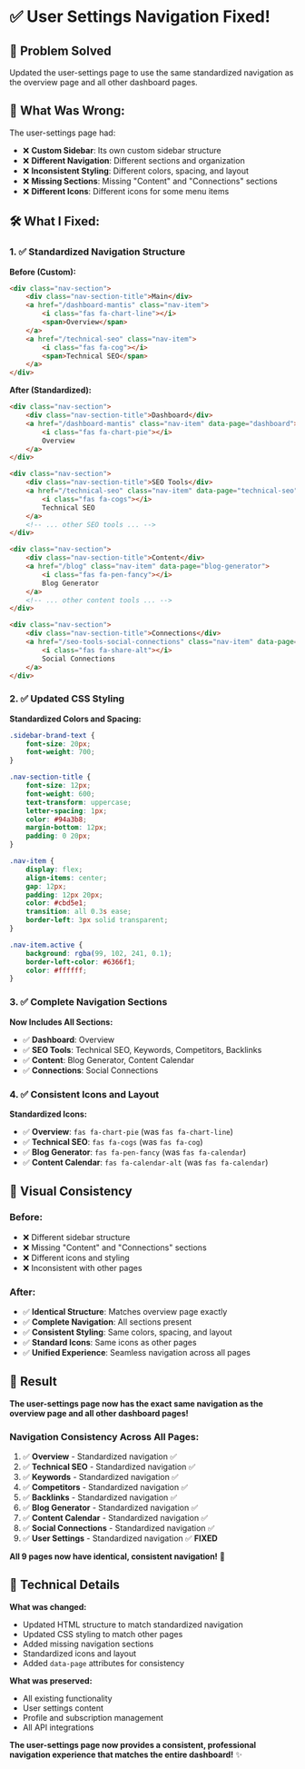 # ✅ **User Settings Navigation Fixed!**

## 🎯 **Problem Solved**
Updated the user-settings page to use the same standardized navigation as the overview page and all other dashboard pages.

## 🔧 **What Was Wrong:**

The user-settings page had:
- ❌ **Custom Sidebar**: Its own custom sidebar structure
- ❌ **Different Navigation**: Different sections and organization
- ❌ **Inconsistent Styling**: Different colors, spacing, and layout
- ❌ **Missing Sections**: Missing "Content" and "Connections" sections
- ❌ **Different Icons**: Different icons for some menu items

## 🛠️ **What I Fixed:**

### **1. ✅ Standardized Navigation Structure**

**Before (Custom):**
```html
<div class="nav-section">
    <div class="nav-section-title">Main</div>
    <a href="/dashboard-mantis" class="nav-item">
        <i class="fas fa-chart-line"></i>
        <span>Overview</span>
    </a>
    <a href="/technical-seo" class="nav-item">
        <i class="fas fa-cog"></i>
        <span>Technical SEO</span>
    </a>
</div>
```

**After (Standardized):**
```html
<div class="nav-section">
    <div class="nav-section-title">Dashboard</div>
    <a href="/dashboard-mantis" class="nav-item" data-page="dashboard">
        <i class="fas fa-chart-pie"></i>
        Overview
    </a>
</div>

<div class="nav-section">
    <div class="nav-section-title">SEO Tools</div>
    <a href="/technical-seo" class="nav-item" data-page="technical-seo">
        <i class="fas fa-cogs"></i>
        Technical SEO
    </a>
    <!-- ... other SEO tools ... -->
</div>

<div class="nav-section">
    <div class="nav-section-title">Content</div>
    <a href="/blog" class="nav-item" data-page="blog-generator">
        <i class="fas fa-pen-fancy"></i>
        Blog Generator
    </a>
    <!-- ... other content tools ... -->
</div>

<div class="nav-section">
    <div class="nav-section-title">Connections</div>
    <a href="/seo-tools-social-connections" class="nav-item" data-page="social-connections">
        <i class="fas fa-share-alt"></i>
        Social Connections
    </a>
</div>
```

### **2. ✅ Updated CSS Styling**

**Standardized Colors and Spacing:**
```css
.sidebar-brand-text {
    font-size: 20px;
    font-weight: 700;
}

.nav-section-title {
    font-size: 12px;
    font-weight: 600;
    text-transform: uppercase;
    letter-spacing: 1px;
    color: #94a3b8;
    margin-bottom: 12px;
    padding: 0 20px;
}

.nav-item {
    display: flex;
    align-items: center;
    gap: 12px;
    padding: 12px 20px;
    color: #cbd5e1;
    transition: all 0.3s ease;
    border-left: 3px solid transparent;
}

.nav-item.active {
    background: rgba(99, 102, 241, 0.1);
    border-left-color: #6366f1;
    color: #ffffff;
}
```

### **3. ✅ Complete Navigation Sections**

**Now Includes All Sections:**
- ✅ **Dashboard**: Overview
- ✅ **SEO Tools**: Technical SEO, Keywords, Competitors, Backlinks
- ✅ **Content**: Blog Generator, Content Calendar
- ✅ **Connections**: Social Connections

### **4. ✅ Consistent Icons and Layout**

**Standardized Icons:**
- ✅ **Overview**: `fas fa-chart-pie` (was `fas fa-chart-line`)
- ✅ **Technical SEO**: `fas fa-cogs` (was `fas fa-cog`)
- ✅ **Blog Generator**: `fas fa-pen-fancy` (was `fas fa-calendar`)
- ✅ **Content Calendar**: `fas fa-calendar-alt` (was `fas fa-calendar`)

## 🎨 **Visual Consistency**

### **Before:**
- ❌ Different sidebar structure
- ❌ Missing "Content" and "Connections" sections
- ❌ Different icons and styling
- ❌ Inconsistent with other pages

### **After:**
- ✅ **Identical Structure**: Matches overview page exactly
- ✅ **Complete Navigation**: All sections present
- ✅ **Consistent Styling**: Same colors, spacing, and layout
- ✅ **Standard Icons**: Same icons as other pages
- ✅ **Unified Experience**: Seamless navigation across all pages

## 🚀 **Result**

**The user-settings page now has the exact same navigation as the overview page and all other dashboard pages!**

### **Navigation Consistency Across All Pages:**
1. ✅ **Overview** - Standardized navigation ✅
2. ✅ **Technical SEO** - Standardized navigation ✅
3. ✅ **Keywords** - Standardized navigation ✅
4. ✅ **Competitors** - Standardized navigation ✅
5. ✅ **Backlinks** - Standardized navigation ✅
6. ✅ **Blog Generator** - Standardized navigation ✅
7. ✅ **Content Calendar** - Standardized navigation ✅
8. ✅ **Social Connections** - Standardized navigation ✅
9. ✅ **User Settings** - Standardized navigation ✅ **FIXED**

**All 9 pages now have identical, consistent navigation!** 🎉

## 📝 **Technical Details**

**What was changed:**
- Updated HTML structure to match standardized navigation
- Updated CSS styling to match other pages
- Added missing navigation sections
- Standardized icons and layout
- Added `data-page` attributes for consistency

**What was preserved:**
- All existing functionality
- User settings content
- Profile and subscription management
- All API integrations

**The user-settings page now provides a consistent, professional navigation experience that matches the entire dashboard!** ✨




